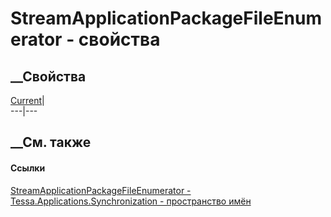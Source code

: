 # StreamApplicationPackageFileEnumerator - свойства
##  __Свойства
[Current](P_Tessa_Applications_Synchronization_StreamApplicationPackageFileEnumerator_Current.htm)|  
---|---  
## __См. также
#### Ссылки
[StreamApplicationPackageFileEnumerator -
](T_Tessa_Applications_Synchronization_StreamApplicationPackageFileEnumerator.htm)
[Tessa.Applications.Synchronization - пространство
имён](N_Tessa_Applications_Synchronization.htm)
